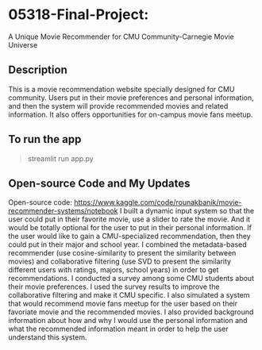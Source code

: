# 05318-Final-Project: 
A Unique Movie Recommender for CMU Community-Carnegie Movie Universe

## Description
This is a movie recommendation website specially designed for CMU community. Users put in their movie preferences and personal information, and then the system will provide recommended movies and related information. It also offers opportunities for on-campus movie fans meetup.

## To run the app
>streamlit run app.py

## Open-source Code and My Updates
Open-source code: https://www.kaggle.com/code/rounakbanik/movie-recommender-systems/notebook
I built a dynamic input system so that the user could put in their favorite movie, use a slider to rate the movie. And it would be totally optional for the user to put in their personal information. If the user would like to gain a CMU-specialized recommendation, then they could put in their major and school year. I combined the metadata-based recommender (use cosine-similarity to present the similarity between movies) and collaborative filtering (use SVD to present the similarity different users with ratings, majors, school years) in order to get recommendations. I conducted a survey among some CMU students about their movie preferences. I used the survey results to improve the collaborative filtering and make it CMU specific. I also simulated a system that would recommend movie fans meetup for the user based on their favoriate movie and the recommended movies. I also provided background information about how and why I would use the personal information and what the recommended information meant in order to help the user understand this system.
